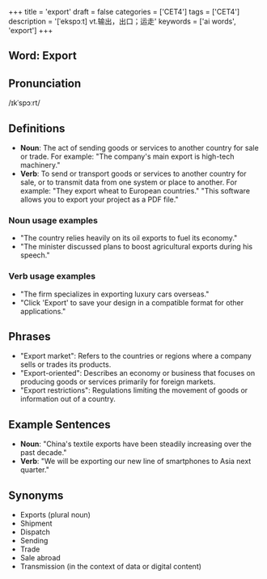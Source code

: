 +++
title = 'export'
draft = false
categories = ['CET4']
tags = ['CET4']
description = '[ˈekspɔːt] vt.输出，出口；运走'
keywords = ['ai words', 'export']
+++

## Word: Export

## Pronunciation
/ɪkˈspɔːrt/

## Definitions
- **Noun**: The act of sending goods or services to another country for sale or trade. For example: "The company's main export is high-tech machinery."
- **Verb**: To send or transport goods or services to another country for sale, or to transmit data from one system or place to another. For example: "They export wheat to European countries." "This software allows you to export your project as a PDF file."

### Noun usage examples
- "The country relies heavily on its oil exports to fuel its economy."
- "The minister discussed plans to boost agricultural exports during his speech."

### Verb usage examples
- "The firm specializes in exporting luxury cars overseas."
- "Click 'Export' to save your design in a compatible format for other applications."

## Phrases
- "Export market": Refers to the countries or regions where a company sells or trades its products.
- "Export-oriented": Describes an economy or business that focuses on producing goods or services primarily for foreign markets.
- "Export restrictions": Regulations limiting the movement of goods or information out of a country.

## Example Sentences
- **Noun**: "China's textile exports have been steadily increasing over the past decade."
- **Verb**: "We will be exporting our new line of smartphones to Asia next quarter."

## Synonyms
- Exports (plural noun)
- Shipment
- Dispatch
- Sending
- Trade
- Sale abroad
- Transmission (in the context of data or digital content)
